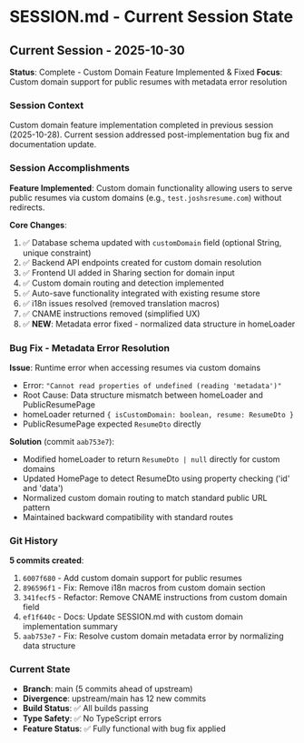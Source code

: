 # SESSION.md - Current Session State

## Current Session - 2025-10-30
**Status**: Complete - Custom Domain Feature Implemented & Fixed
**Focus**: Custom domain support for public resumes with metadata error resolution

### Session Context
Custom domain feature implementation completed in previous session (2025-10-28). Current session addressed post-implementation bug fix and documentation update.

### Session Accomplishments

**Feature Implemented**: Custom domain functionality allowing users to serve public resumes via custom domains (e.g., `test.joshsresume.com`) without redirects.

**Core Changes**:
1. ✅ Database schema updated with `customDomain` field (optional String, unique constraint)
2. ✅ Backend API endpoints created for custom domain resolution
3. ✅ Frontend UI added in Sharing section for domain input
4. ✅ Custom domain routing and detection implemented
5. ✅ Auto-save functionality integrated with existing resume store
6. ✅ i18n issues resolved (removed translation macros)
7. ✅ CNAME instructions removed (simplified UX)
8. ✅ **NEW**: Metadata error fixed - normalized data structure in homeLoader

### Bug Fix - Metadata Error Resolution

**Issue**: Runtime error when accessing resumes via custom domains
- Error: `"Cannot read properties of undefined (reading 'metadata')"`
- Root Cause: Data structure mismatch between homeLoader and PublicResumePage
- homeLoader returned `{ isCustomDomain: boolean, resume: ResumeDto }`
- PublicResumePage expected `ResumeDto` directly

**Solution** (commit `aab753e7`):
- Modified homeLoader to return `ResumeDto | null` directly for custom domains
- Updated HomePage to detect ResumeDto using property checking ('id' and 'data')
- Normalized custom domain routing to match standard public URL pattern
- Maintained backward compatibility with standard routes

### Git History

**5 commits created**:
1. `6007f680` - Add custom domain support for public resumes
2. `896596f1` - Fix: Remove i18n macros from custom domain section
3. `341fecf5` - Refactor: Remove CNAME instructions from custom domain field
4. `ef1f640c` - Docs: Update SESSION.md with custom domain implementation summary
5. `aab753e7` - Fix: Resolve custom domain metadata error by normalizing data structure

### Current State

- **Branch**: main (5 commits ahead of upstream)
- **Divergence**: upstream/main has 12 new commits
- **Build Status**: ✅ All builds passing
- **Type Safety**: ✅ No TypeScript errors
- **Feature Status**: ✅ Fully functional with bug fix applied
